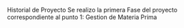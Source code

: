 Historial de Proyecto
Se realizo la primera Fase del proyecto correspondiente al punto 1: Gestion de Materia Prima
